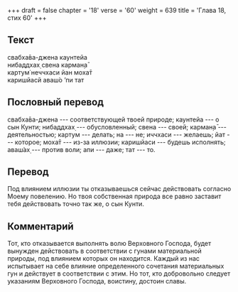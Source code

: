 +++
draft = false
chapter = '18'
verse = '60'
weight = 639
title = 'Глава 18, стих 60'
+++
## Текст

свабха̄ва-джена каунтейа  
нибаддхах̣ свена карман̣а̄  
картум̇ неччхаси йан моха̄т  
каришйасй аваш́о ’пи тат

## Пословный перевод

свабха̄ва-джена --- соответствующей твоей природе; каунтейа --- о сын
Кунти; нибаддхах̣ --- обусловленный; свена --- своей; карман̣а̄ ---
деятельностью; картум --- делать; на --- не; иччхаси --- желаешь; йат
--- которое; моха̄т --- из-за иллюзии; каришйаси --- будешь исполнять;
аваш́ах̣ --- против воли; апи --- даже; тат --- то.

## Перевод

Под влиянием иллюзии ты отказываешься сейчас действовать согласно Моему
повелению. Но твоя собственная природа все равно заставит тебя
действовать точно так же, о сын Кунти.

## Комментарий

Тот, кто отказывается выполнять волю Верховного Господа, будет вынужден
действовать в соответствии с гунами материальной природы, под влиянием
которых он находится. Каждый из нас испытывает на себе влияние
определенного сочетания материальных гун и действует в соответствии с
этим. Но тот, кто добровольно следует указаниям Верховного Господа,
воистину, достоин славы.
